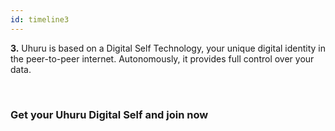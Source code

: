 ```yaml
---
id: timeline3
---
```

**3.** Uhuru is based on a Digital Self Technology, your unique digital identity in the peer-to-peer internet. Autonomously, it provides full control over your data.

<br />

### Get your Uhuru Digital Self and join now
